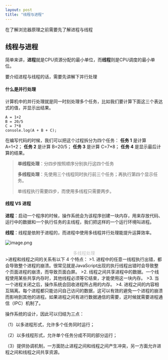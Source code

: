 ```yaml
---
layout: post
title: "线程与进程"
---
```

在了解浏览器原理之前需要先了解进程与线程

## 线程与进程
简单来讲，**进程**就是CPU资源分配的最小单位，而**线程**则是CPU调度的最小单位。

要介绍进程与线程的话，需要先讲解下并行处理
#### 什么是并行处理
计算机中的并行处理就是同一时刻处理多个任务，比如我们要计算下面这三个表达式的值，并显示出结果。
```
A = 1+2
B = 20/5
C = 7*8
console.log(A + B + C);
```
在编写代码的时候，我们可以把这个过程拆分为四个任务：
**任务 1** 是计算 A=1+2；
**任务 2** 是计算 B=20/5；
**任务 3** 是计算 C=7*8；
**任务 4** 是显示最后计算的结果。
>**单线程处理**：分四步按照顺序分别执行这四个任务
>
>**多线程处理**：先使用三个线程同时执行前三个任务；再执行第四个显示任务。
>
>单线程执行需要四步，而使用多线程只需要两步。

####  线程 VS 进程

**进程**：启动一个程序的时候，操作系统会为该程序创建一块内存，用来存放代码、运行中的数据和一个执行任务的主线程，我们把这样的一个运行环境叫进程。

**线程**：线程是依附于进程的，而进程中使用多线程并行处理能提升运算效率。

![image.png](../../../images/process1.png) 
<center style="font-size:14px;color:#C0C0C0;">多线程处理</center> 
>进程和线程之间的关系有以下 4 个特点：
>1.  进程中的任意一线程执行出错，都会导致整个进程的崩溃。很常见就是JavaScript出现的执行线程出错时会导致整个页面进程的崩溃，而导致页面白屏。
>2.  线程之间共享进程中的数据。一个线程使用某些共享内存时，其他线程必须等它结束，才能使用这一块内存。
>3.  当一个进程关闭之后，操作系统会回收进程所占用的内存。
>4.  进程之间的内容相互隔离。每个进程都只能访问自己访问的数据，这可以有效的避免一个进程的崩溃而影响到其他的进程。如果进程之间有进行数据通信的需要，这时候就需要进程通信（IPC）机制了。


操作系统的设计，因此可以归结为三点：

 （1）以多进程形式，允许多个任务同时运行；

 （2）以多线程形式，允许单个任务分成不同的部分运行；
 
 （3）提供协调机制，一方面防止进程之间和线程之间产生冲突，另一方面允许进程之间和线程之间共享资源。

